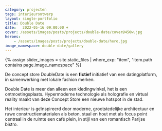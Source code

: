 ```yaml
---
category: projecten
tags: interieurontwerp
layout: single-portfolio
title: Double Date
date:   2022-05-16 09:00:00 +
cover: /assets/images/posts/projects/double-date/cover@450w.jpg
heroes:
    - /assets/images/posts/projects/double-date/hero.jpg
image_namespace: double-date/gallery
---
```

{% assign slider_images = site.static_files | where_exp: "item", "item.path contains page.image_namespace" %}

De concept store DoubleDate is een __fictief__ initiatief van een datingplatform, in samenwerking met lokale fashion merken.

Double Date is meer dan alleen een kledingwinkel, het is een ontmoetingsplaats. Hypermoderne technologie als holografie en virtual reality maakt van deze Concept Store een nieuwe hotspot in de stad.

Het interieur is geïnspireerd door moderne, grootstedelijke architectuur en ruwe constructiematerialen als beton, staal en hout met als focus point centraal in de ruimte een café plein, in stijl van een romantisch Parijse bistro.
